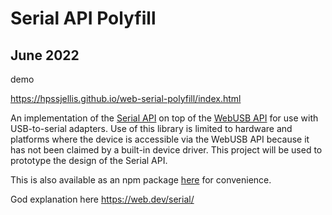 # Serial API Polyfill


## June 2022

demo

https://hpssjellis.github.io/web-serial-polyfill/index.html



An implementation of the [Serial API](https://wicg.github.io/serial) on top of
the [WebUSB API](https://wicg.github.io/webusb) for use with USB-to-serial
adapters. Use of this library is limited to hardware and platforms where the
device is accessible via the WebUSB API because it has not been claimed by a
built-in device driver. This project will be used to prototype the design of
the Serial API.

This is also available as an npm package [here](https://www.npmjs.com/package/web-serial-polyfill) for convenience.



God explanation here   https://web.dev/serial/
